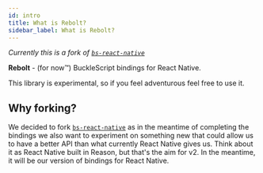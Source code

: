 ```yaml
---
id: intro
title: What is Rebolt?
sidebar_label: What is Rebolt?
---
```


_Currently this is a fork of [`bs-react-native`](https://github.com/reasonml-community/bs-react-native)_

**Rebolt** - (for now™) BuckleScript bindings for React Native.

This library is experimental, so if you feel adventurous feel free to use it.

## Why forking?

We decided to fork [`bs-react-native`](https://github.com/reasonml-community/bs-react-native) as in the meantime of completing the bindings we also want to experiment on something new that could allow us to have a better API than what currently React Native gives us. Think about it as React Native built in Reason, but that's the aim for v2. In the meantime, it will be our version of bindings for React Native.
